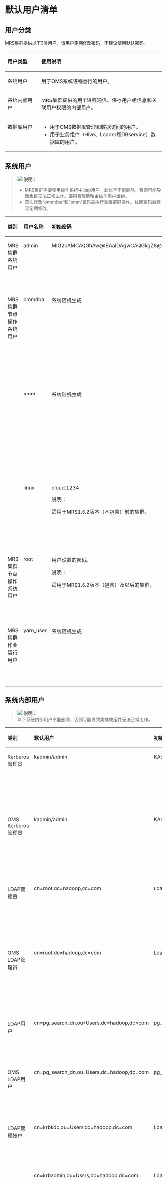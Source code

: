 # 默认用户清单<a name="ZH-CN_TOPIC_0040967540"></a>

## 用户分类<a name="section1350246891412"></a>

MRS集群提供以下3类用户，请用户定期修改密码，不建议使用默认密码。

<a name="table5775715391436"></a>
<table><thead align="left"><tr id="row642250091436"><th class="cellrowborder" valign="top" width="21.5%" id="mcps1.1.3.1.1"><p id="p6076518391436"><a name="p6076518391436"></a><a name="p6076518391436"></a>用户类型</p>
</th>
<th class="cellrowborder" valign="top" width="78.5%" id="mcps1.1.3.1.2"><p id="p5371575991436"><a name="p5371575991436"></a><a name="p5371575991436"></a>使用说明</p>
</th>
</tr>
</thead>
<tbody><tr id="row4045403691436"><td class="cellrowborder" valign="top" width="21.5%" headers="mcps1.1.3.1.1 "><p id="p337902391436"><a name="p337902391436"></a><a name="p337902391436"></a>系统用户</p>
</td>
<td class="cellrowborder" valign="top" width="78.5%" headers="mcps1.1.3.1.2 "><p id="p3798221105832"><a name="p3798221105832"></a><a name="p3798221105832"></a>用于OMS系统进程运行的用户。</p>
</td>
</tr>
<tr id="row3922484291436"><td class="cellrowborder" valign="top" width="21.5%" headers="mcps1.1.3.1.1 "><p id="p5880583791436"><a name="p5880583791436"></a><a name="p5880583791436"></a>系统内部用户</p>
</td>
<td class="cellrowborder" valign="top" width="78.5%" headers="mcps1.1.3.1.2 "><p id="p1624131791436"><a name="p1624131791436"></a><a name="p1624131791436"></a>MRS集群提供的用于进程通信、保存用户组信息和关联用户权限的内部用户。</p>
</td>
</tr>
<tr id="row4047833191436"><td class="cellrowborder" valign="top" width="21.5%" headers="mcps1.1.3.1.1 "><p id="p2856068791436"><a name="p2856068791436"></a><a name="p2856068791436"></a>数据库用户</p>
</td>
<td class="cellrowborder" valign="top" width="78.5%" headers="mcps1.1.3.1.2 "><a name="ul1872352891436"></a><a name="ul1872352891436"></a><ul id="ul1872352891436"><li>用于OMS数据库管理和数据访问的用户。</li><li>用于业务组件（Hive、Loader和DBservice）数据库的用户。</li></ul>
</td>
</tr>
</tbody>
</table>

## 系统用户<a name="section4899716991522"></a>

>![](public_sys-resources/icon-note.gif) **说明：**   
>-   MRS集群需要使用操作系统中ldap用户，此帐号不能删除，否则可能导致集群无法正常工作。密码管理策略由操作用户维护。  
>-   首次修改“ommdba“和“omm“密码需执行重置密码操作。找回密码后建议定期修改。  

<a name="table2048716191613"></a>
<table><thead align="left"><tr id="row5261606891613"><th class="cellrowborder" valign="top" width="24.752475247524753%" id="mcps1.1.5.1.1"><p id="p602860391613"><a name="p602860391613"></a><a name="p602860391613"></a>类别</p>
</th>
<th class="cellrowborder" valign="top" width="17.82178217821782%" id="mcps1.1.5.1.2"><p id="p2654810491613"><a name="p2654810491613"></a><a name="p2654810491613"></a>用户名称</p>
</th>
<th class="cellrowborder" valign="top" width="25.742574257425744%" id="mcps1.1.5.1.3"><p id="p3460826591613"><a name="p3460826591613"></a><a name="p3460826591613"></a>初始密码</p>
</th>
<th class="cellrowborder" valign="top" width="31.683168316831683%" id="mcps1.1.5.1.4"><p id="p3554159991613"><a name="p3554159991613"></a><a name="p3554159991613"></a>描述</p>
</th>
</tr>
</thead>
<tbody><tr id="row4155535814442"><td class="cellrowborder" valign="top" width="24.752475247524753%" headers="mcps1.1.5.1.1 "><p id="p1054083214442"><a name="p1054083214442"></a><a name="p1054083214442"></a>MRS集群系统用户</p>
</td>
<td class="cellrowborder" valign="top" width="17.82178217821782%" headers="mcps1.1.5.1.2 "><p id="p4850105014442"><a name="p4850105014442"></a><a name="p4850105014442"></a>admin</p>
</td>
<td class="cellrowborder" valign="top" width="25.742574257425744%" headers="mcps1.1.5.1.3 "><p id="p198899115252"><a name="p198899115252"></a><a name="p198899115252"></a>MIG2oAMCAQGhAw@IBAaIDAgwCAQGkgZ8@wgZwwVKAHMAWgAw@IBAKFJMEgABD4gA</p>
</td>
<td class="cellrowborder" valign="top" width="31.683168316831683%" headers="mcps1.1.5.1.4 "><p id="p5226965714442"><a name="p5226965714442"></a><a name="p5226965714442"></a>MRS Manager记录集群审计日志的默认用户。</p>
</td>
</tr>
<tr id="row2103859791613"><td class="cellrowborder" rowspan="3" valign="top" width="24.752475247524753%" headers="mcps1.1.5.1.1 "><p id="p5841586591613"><a name="p5841586591613"></a><a name="p5841586591613"></a>MRS集群节点操作系统用户</p>
</td>
<td class="cellrowborder" valign="top" width="17.82178217821782%" headers="mcps1.1.5.1.2 "><p id="p776857791613"><a name="p776857791613"></a><a name="p776857791613"></a>ommdba</p>
</td>
<td class="cellrowborder" valign="top" width="25.742574257425744%" headers="mcps1.1.5.1.3 "><p id="p3400838291613"><a name="p3400838291613"></a><a name="p3400838291613"></a>系统随机生成</p>
</td>
<td class="cellrowborder" valign="top" width="31.683168316831683%" headers="mcps1.1.5.1.4 "><p id="p5913467291613"><a name="p5913467291613"></a><a name="p5913467291613"></a>创建MRS集群系统数据库的用户。在管理节点生成，属于操作系统用户，无需设置为统一的密码。</p>
</td>
</tr>
<tr id="row102437291613"><td class="cellrowborder" valign="top" headers="mcps1.1.5.1.1 "><p id="p1002157391613"><a name="p1002157391613"></a><a name="p1002157391613"></a>omm</p>
</td>
<td class="cellrowborder" valign="top" headers="mcps1.1.5.1.2 "><p id="p5196772491613"><a name="p5196772491613"></a><a name="p5196772491613"></a>系统随机生成</p>
</td>
<td class="cellrowborder" valign="top" headers="mcps1.1.5.1.3 "><p id="p4720845591613"><a name="p4720845591613"></a><a name="p4720845591613"></a>MRS集群系统的内部运行用户。在全部节点生成，属于操作系统用户，无需设置为统一的密码。</p>
</td>
</tr>
<tr id="row5096968151230"><td class="cellrowborder" valign="top" headers="mcps1.1.5.1.1 "><p id="p24702529151230"><a name="p24702529151230"></a><a name="p24702529151230"></a>linux</p>
</td>
<td class="cellrowborder" valign="top" headers="mcps1.1.5.1.2 "><p id="p54747818151230"><a name="p54747818151230"></a><a name="p54747818151230"></a>cloud.1234</p>
<div class="note" id="note46911017123510"><a name="note46911017123510"></a><a name="note46911017123510"></a><span class="notetitle"> 说明： </span><div class="notebody"><p id="p1169214179352"><a name="p1169214179352"></a><a name="p1169214179352"></a>适用于MRS1.6.2版本（不包含）前的集群。</p>
</div></div>
</td>
<td class="cellrowborder" valign="top" headers="mcps1.1.5.1.3 "><p id="p5388272151230"><a name="p5388272151230"></a><a name="p5388272151230"></a>MRS集群所属节点的登录用户。在全部节点生成，属于操作系统用户。</p>
</td>
</tr>
<tr id="row990821883611"><td class="cellrowborder" valign="top" width="24.752475247524753%" headers="mcps1.1.5.1.1 "><p id="p1190851873618"><a name="p1190851873618"></a><a name="p1190851873618"></a>MRS集群节点操作系统用户</p>
</td>
<td class="cellrowborder" valign="top" width="17.82178217821782%" headers="mcps1.1.5.1.2 "><p id="p11908518153613"><a name="p11908518153613"></a><a name="p11908518153613"></a>root</p>
</td>
<td class="cellrowborder" valign="top" width="25.742574257425744%" headers="mcps1.1.5.1.3 "><p id="p290881820369"><a name="p290881820369"></a><a name="p290881820369"></a>用户设置的密码。</p>
<div class="note" id="note3698172111377"><a name="note3698172111377"></a><a name="note3698172111377"></a><span class="notetitle"> 说明： </span><div class="notebody"><p id="p26986210379"><a name="p26986210379"></a><a name="p26986210379"></a>适用于MRS1.6.2版本（包含）及以后的集群。</p>
</div></div>
</td>
<td class="cellrowborder" valign="top" width="31.683168316831683%" headers="mcps1.1.5.1.4 "><p id="p390861893616"><a name="p390861893616"></a><a name="p390861893616"></a>MRS集群所属节点的登录用户。在全部节点生成，属于操作系统用户。</p>
</td>
</tr>
<tr id="row59789324145818"><td class="cellrowborder" valign="top" width="24.752475247524753%" headers="mcps1.1.5.1.1 "><p id="p11097038145818"><a name="p11097038145818"></a><a name="p11097038145818"></a>MRS集群作业运行用户</p>
</td>
<td class="cellrowborder" valign="top" width="17.82178217821782%" headers="mcps1.1.5.1.2 "><p id="p26444901145818"><a name="p26444901145818"></a><a name="p26444901145818"></a>yarn_user</p>
</td>
<td class="cellrowborder" valign="top" width="25.742574257425744%" headers="mcps1.1.5.1.3 "><p id="p61662265145818"><a name="p61662265145818"></a><a name="p61662265145818"></a>系统随机生成</p>
</td>
<td class="cellrowborder" valign="top" width="31.683168316831683%" headers="mcps1.1.5.1.4 "><p id="p28587569145818"><a name="p28587569145818"></a><a name="p28587569145818"></a>MRS集群系统执行作业的内部用户。在Core节点生成。</p>
</td>
</tr>
</tbody>
</table>

## 系统内部用户<a name="section2666743891758"></a>

>![](public_sys-resources/icon-note.gif) **说明：**   
>以下系统内部用户不能删除，否则可能导致集群或组件无法正常工作。  

<a name="table5360730491813"></a>
<table><thead align="left"><tr id="row5525661591813"><th class="cellrowborder" valign="top" width="20.46795320467953%" id="mcps1.1.5.1.1"><p id="p1657240491813"><a name="p1657240491813"></a><a name="p1657240491813"></a>类别</p>
</th>
<th class="cellrowborder" valign="top" width="23.28767123287671%" id="mcps1.1.5.1.2"><p id="p1518296591813"><a name="p1518296591813"></a><a name="p1518296591813"></a>默认用户</p>
</th>
<th class="cellrowborder" valign="top" width="17.028297170282972%" id="mcps1.1.5.1.3"><p id="p2588103591813"><a name="p2588103591813"></a><a name="p2588103591813"></a>初始密码</p>
</th>
<th class="cellrowborder" valign="top" width="39.21607839216079%" id="mcps1.1.5.1.4"><p id="p2004840691813"><a name="p2004840691813"></a><a name="p2004840691813"></a>描述</p>
</th>
</tr>
</thead>
<tbody><tr id="row6391399691813"><td class="cellrowborder" valign="top" width="20.46795320467953%" headers="mcps1.1.5.1.1 "><p id="p4354815091813"><a name="p4354815091813"></a><a name="p4354815091813"></a>Kerberos管理员</p>
</td>
<td class="cellrowborder" valign="top" width="23.28767123287671%" headers="mcps1.1.5.1.2 "><p id="p3698261391813"><a name="p3698261391813"></a><a name="p3698261391813"></a>kadmin/admin</p>
</td>
<td class="cellrowborder" valign="top" width="17.028297170282972%" headers="mcps1.1.5.1.3 "><p id="p4438689091813"><a name="p4438689091813"></a><a name="p4438689091813"></a>KAdmin@123</p>
</td>
<td class="cellrowborder" valign="top" width="39.21607839216079%" headers="mcps1.1.5.1.4 "><p id="p3702603591813"><a name="p3702603591813"></a><a name="p3702603591813"></a>用于增加、删除、修改及查询Kerberos上的用户帐号。</p>
</td>
</tr>
<tr id="row972336591813"><td class="cellrowborder" valign="top" width="20.46795320467953%" headers="mcps1.1.5.1.1 "><p id="p4157758191813"><a name="p4157758191813"></a><a name="p4157758191813"></a>OMS Kerberos管理员</p>
</td>
<td class="cellrowborder" valign="top" width="23.28767123287671%" headers="mcps1.1.5.1.2 "><p id="p6008810691813"><a name="p6008810691813"></a><a name="p6008810691813"></a>kadmin/admin</p>
</td>
<td class="cellrowborder" valign="top" width="17.028297170282972%" headers="mcps1.1.5.1.3 "><p id="p4060063691813"><a name="p4060063691813"></a><a name="p4060063691813"></a>KAdmin@123</p>
</td>
<td class="cellrowborder" valign="top" width="39.21607839216079%" headers="mcps1.1.5.1.4 "><p id="p2569773291813"><a name="p2569773291813"></a><a name="p2569773291813"></a>用于增加、删除、修改及查询OMS Kerberos上的用户帐号。</p>
</td>
</tr>
<tr id="row5655620991813"><td class="cellrowborder" valign="top" width="20.46795320467953%" headers="mcps1.1.5.1.1 "><p id="p2038332091813"><a name="p2038332091813"></a><a name="p2038332091813"></a>LDAP管理员</p>
</td>
<td class="cellrowborder" valign="top" width="23.28767123287671%" headers="mcps1.1.5.1.2 "><p id="p5410584391813"><a name="p5410584391813"></a><a name="p5410584391813"></a>cn=root,dc=hadoop,dc=com</p>
</td>
<td class="cellrowborder" valign="top" width="17.028297170282972%" headers="mcps1.1.5.1.3 "><p id="p4965648391813"><a name="p4965648391813"></a><a name="p4965648391813"></a>LdapChangeMe@123</p>
</td>
<td class="cellrowborder" valign="top" width="39.21607839216079%" headers="mcps1.1.5.1.4 "><p id="p4976320891813"><a name="p4976320891813"></a><a name="p4976320891813"></a>用于增加、删除、修改及查询LDAP用户帐号信息。</p>
</td>
</tr>
<tr id="row4658417891813"><td class="cellrowborder" valign="top" width="20.46795320467953%" headers="mcps1.1.5.1.1 "><p id="p2502827891813"><a name="p2502827891813"></a><a name="p2502827891813"></a>OMS LDAP管理员</p>
</td>
<td class="cellrowborder" valign="top" width="23.28767123287671%" headers="mcps1.1.5.1.2 "><p id="p6225553691813"><a name="p6225553691813"></a><a name="p6225553691813"></a>cn=root,dc=hadoop,dc=com</p>
</td>
<td class="cellrowborder" valign="top" width="17.028297170282972%" headers="mcps1.1.5.1.3 "><p id="p3402559891813"><a name="p3402559891813"></a><a name="p3402559891813"></a>LdapChangeMe@123</p>
</td>
<td class="cellrowborder" valign="top" width="39.21607839216079%" headers="mcps1.1.5.1.4 "><p id="p3786886591813"><a name="p3786886591813"></a><a name="p3786886591813"></a>用于增加、删除、修改及查询OMS LDAP用户帐号信息。</p>
</td>
</tr>
<tr id="row5089957015521"><td class="cellrowborder" valign="top" width="20.46795320467953%" headers="mcps1.1.5.1.1 "><p id="p3386043815523"><a name="p3386043815523"></a><a name="p3386043815523"></a>LDAP用户</p>
</td>
<td class="cellrowborder" valign="top" width="23.28767123287671%" headers="mcps1.1.5.1.2 "><p id="p5834093215523"><a name="p5834093215523"></a><a name="p5834093215523"></a>cn=pg_search_dn,ou=Users,dc=hadoop,dc=com</p>
</td>
<td class="cellrowborder" valign="top" width="17.028297170282972%" headers="mcps1.1.5.1.3 "><p id="p2799501815523"><a name="p2799501815523"></a><a name="p2799501815523"></a>pg_search_dn@123</p>
</td>
<td class="cellrowborder" valign="top" width="39.21607839216079%" headers="mcps1.1.5.1.4 "><p id="p5300398515523"><a name="p5300398515523"></a><a name="p5300398515523"></a>用于查询LDAP中存储的用户和用户组信息。</p>
</td>
</tr>
<tr id="row50592838155219"><td class="cellrowborder" valign="top" width="20.46795320467953%" headers="mcps1.1.5.1.1 "><p id="p1037927155222"><a name="p1037927155222"></a><a name="p1037927155222"></a>OMS LDAP用户</p>
</td>
<td class="cellrowborder" valign="top" width="23.28767123287671%" headers="mcps1.1.5.1.2 "><p id="p16963235155222"><a name="p16963235155222"></a><a name="p16963235155222"></a>cn=pg_search_dn,ou=Users,dc=hadoop,dc=com</p>
</td>
<td class="cellrowborder" valign="top" width="17.028297170282972%" headers="mcps1.1.5.1.3 "><p id="p31844820155222"><a name="p31844820155222"></a><a name="p31844820155222"></a>pg_search_dn@123</p>
</td>
<td class="cellrowborder" valign="top" width="39.21607839216079%" headers="mcps1.1.5.1.4 "><p id="p29293666155222"><a name="p29293666155222"></a><a name="p29293666155222"></a>用于查询OMS LDAP中存储的用户和用户组信息。</p>
</td>
</tr>
<tr id="row861915496918"><td class="cellrowborder" rowspan="2" valign="top" width="20.46795320467953%" headers="mcps1.1.5.1.1 "><p id="p3231559494"><a name="p3231559494"></a><a name="p3231559494"></a>LDAP管理帐户</p>
</td>
<td class="cellrowborder" valign="top" width="23.28767123287671%" headers="mcps1.1.5.1.2 "><p id="p1762116491994"><a name="p1762116491994"></a><a name="p1762116491994"></a>cn=krbkdc,ou=Users,dc=hadoop,dc=com</p>
</td>
<td class="cellrowborder" valign="top" width="17.028297170282972%" headers="mcps1.1.5.1.3 "><p id="p1262214491790"><a name="p1262214491790"></a><a name="p1262214491790"></a>LdapChangeMe@123</p>
</td>
<td class="cellrowborder" valign="top" width="39.21607839216079%" headers="mcps1.1.5.1.4 "><p id="p1062224910918"><a name="p1062224910918"></a><a name="p1062224910918"></a>用于查询Kerberos组件认证帐户信息。</p>
</td>
</tr>
<tr id="row13357105315910"><td class="cellrowborder" valign="top" headers="mcps1.1.5.1.1 "><p id="p1335711531791"><a name="p1335711531791"></a><a name="p1335711531791"></a>cn=krbadmin,ou=Users,dc=hadoop,dc=com</p>
</td>
<td class="cellrowborder" valign="top" headers="mcps1.1.5.1.2 "><p id="p33587535919"><a name="p33587535919"></a><a name="p33587535919"></a>LdapChangeMe@123</p>
</td>
<td class="cellrowborder" valign="top" headers="mcps1.1.5.1.3 "><p id="p1535895320915"><a name="p1535895320915"></a><a name="p1535895320915"></a>用于增加、删除、修改及查询Kerberos组件认证帐户信息。</p>
</td>
</tr>
<tr id="row2336659492452"><td class="cellrowborder" rowspan="6" valign="top" width="20.46795320467953%" headers="mcps1.1.5.1.1 "><p id="p41859125969"><a name="p41859125969"></a><a name="p41859125969"></a>组件运行用户</p>
</td>
<td class="cellrowborder" valign="top" width="23.28767123287671%" headers="mcps1.1.5.1.2 "><p id="p772789692452"><a name="p772789692452"></a><a name="p772789692452"></a>oms/manager</p>
</td>
<td class="cellrowborder" valign="top" width="17.028297170282972%" headers="mcps1.1.5.1.3 "><p id="p3553436292452"><a name="p3553436292452"></a><a name="p3553436292452"></a>系统随机生成</p>
</td>
<td class="cellrowborder" valign="top" width="39.21607839216079%" headers="mcps1.1.5.1.4 "><p id="p475841792452"><a name="p475841792452"></a><a name="p475841792452"></a>用于Master节点和Core节点通信的用户。</p>
</td>
</tr>
<tr id="row3036671593641"><td class="cellrowborder" valign="top" headers="mcps1.1.5.1.1 "><p id="p4639814193641"><a name="p4639814193641"></a><a name="p4639814193641"></a>check_ker_M</p>
</td>
<td class="cellrowborder" valign="top" headers="mcps1.1.5.1.2 "><p id="p1239866393641"><a name="p1239866393641"></a><a name="p1239866393641"></a>系统随机生成</p>
</td>
<td class="cellrowborder" rowspan="5" valign="top" headers="mcps1.1.5.1.3 "><p id="p6436646193815"><a name="p6436646193815"></a><a name="p6436646193815"></a>Kerberos内部功能用户，不能删除，不支持密码修改，未安装Kerberos服务的节点无法使用内部帐户。</p>
</td>
</tr>
<tr id="row1635818893720"><td class="cellrowborder" valign="top" headers="mcps1.1.5.1.1 "><p id="p6272821993720"><a name="p6272821993720"></a><a name="p6272821993720"></a>K/M</p>
</td>
<td class="cellrowborder" valign="top" headers="mcps1.1.5.1.2 "><p id="p4829470793720"><a name="p4829470793720"></a><a name="p4829470793720"></a>系统随机生成</p>
</td>
</tr>
<tr id="row3498950193720"><td class="cellrowborder" valign="top" headers="mcps1.1.5.1.1 "><p id="p6326061993720"><a name="p6326061993720"></a><a name="p6326061993720"></a>kadmin/changepw</p>
</td>
<td class="cellrowborder" valign="top" headers="mcps1.1.5.1.2 "><p id="p5170905293720"><a name="p5170905293720"></a><a name="p5170905293720"></a>系统随机生成</p>
</td>
</tr>
<tr id="row3542073793641"><td class="cellrowborder" valign="top" headers="mcps1.1.5.1.1 "><p id="p6288149093641"><a name="p6288149093641"></a><a name="p6288149093641"></a>kadmin/history</p>
</td>
<td class="cellrowborder" valign="top" headers="mcps1.1.5.1.2 "><p id="p4727042193641"><a name="p4727042193641"></a><a name="p4727042193641"></a>系统随机生成</p>
</td>
</tr>
<tr id="row6151194693641"><td class="cellrowborder" valign="top" headers="mcps1.1.5.1.1 "><p id="p3488722293641"><a name="p3488722293641"></a><a name="p3488722293641"></a>krbtgt/HADOOP.COM</p>
</td>
<td class="cellrowborder" valign="top" headers="mcps1.1.5.1.2 "><p id="p5383935393641"><a name="p5383935393641"></a><a name="p5383935393641"></a>系统随机生成</p>
</td>
</tr>
<tr id="row18725121718155"><td class="cellrowborder" valign="top" width="20.46795320467953%" headers="mcps1.1.5.1.1 "><p id="zh-cn_topic_0039905375_p360949511738"><a name="zh-cn_topic_0039905375_p360949511738"></a><a name="zh-cn_topic_0039905375_p360949511738"></a>MRS集群查询用户</p>
</td>
<td class="cellrowborder" valign="top" width="23.28767123287671%" headers="mcps1.1.5.1.2 "><p id="zh-cn_topic_0039905375_p2393371711738"><a name="zh-cn_topic_0039905375_p2393371711738"></a><a name="zh-cn_topic_0039905375_p2393371711738"></a>executor</p>
</td>
<td class="cellrowborder" valign="top" width="17.028297170282972%" headers="mcps1.1.5.1.3 "><p id="zh-cn_topic_0039905375_p5958293511738"><a name="zh-cn_topic_0039905375_p5958293511738"></a><a name="zh-cn_topic_0039905375_p5958293511738"></a>系统随机生成</p>
</td>
<td class="cellrowborder" valign="top" width="39.21607839216079%" headers="mcps1.1.5.1.4 "><p id="zh-cn_topic_0039905375_p6148845411738"><a name="zh-cn_topic_0039905375_p6148845411738"></a><a name="zh-cn_topic_0039905375_p6148845411738"></a>用于在MRS管理控制台查询集群信息。</p>
</td>
</tr>
<tr id="row753493091517"><td class="cellrowborder" valign="top" width="20.46795320467953%" headers="mcps1.1.5.1.1 "><p id="p353473071520"><a name="p353473071520"></a><a name="p353473071520"></a>MRS集群组件查询用户</p>
</td>
<td class="cellrowborder" valign="top" width="23.28767123287671%" headers="mcps1.1.5.1.2 "><p id="p1939965313109"><a name="p1939965313109"></a><a name="p1939965313109"></a>knox</p>
</td>
<td class="cellrowborder" valign="top" width="17.028297170282972%" headers="mcps1.1.5.1.3 "><p id="p6399953101010"><a name="p6399953101010"></a><a name="p6399953101010"></a>系统随机生成</p>
</td>
<td class="cellrowborder" valign="top" width="39.21607839216079%" headers="mcps1.1.5.1.4 "><p id="p175341309150"><a name="p175341309150"></a><a name="p175341309150"></a>用于MRS管理控制台查询组件信息。</p>
</td>
</tr>
</tbody>
</table>

## 用户组信息<a name="section2451602294412"></a>

<a name="table4858345094426"></a>
<table><thead align="left"><tr id="row5992778594426"><th class="cellrowborder" valign="top" width="35%" id="mcps1.1.3.1.1"><p id="p6247853294426"><a name="p6247853294426"></a><a name="p6247853294426"></a>默认用户组</p>
</th>
<th class="cellrowborder" valign="top" width="65%" id="mcps1.1.3.1.2"><p id="p2071216494426"><a name="p2071216494426"></a><a name="p2071216494426"></a>描述</p>
</th>
</tr>
</thead>
<tbody><tr id="row28535398184420"><td class="cellrowborder" valign="top" width="35%" headers="mcps1.1.3.1.1 "><p id="p29665881184420"><a name="p29665881184420"></a><a name="p29665881184420"></a>supergroup</p>
</td>
<td class="cellrowborder" valign="top" width="65%" headers="mcps1.1.3.1.2 "><p id="p54126132184420"><a name="p54126132184420"></a><a name="p54126132184420"></a>admin用户的主组，在关闭Kerberos认证的集群中没有额外的权限。</p>
</td>
</tr>
<tr id="row4814327194426"><td class="cellrowborder" valign="top" width="35%" headers="mcps1.1.3.1.1 "><p id="p5369114894426"><a name="p5369114894426"></a><a name="p5369114894426"></a>check_sec_ldap</p>
</td>
<td class="cellrowborder" valign="top" width="65%" headers="mcps1.1.3.1.2 "><p id="p1320083994426"><a name="p1320083994426"></a><a name="p1320083994426"></a>用于内部测试主LDAP是否工作正常。用户组随机存在，每次测试时创建，测试完成后自动删除。系统内部组，仅限组件间内部使用。</p>
</td>
</tr>
<tr id="row38497354184245"><td class="cellrowborder" valign="top" width="35%" headers="mcps1.1.3.1.1 "><p id="p5300810518437"><a name="p5300810518437"></a><a name="p5300810518437"></a>Manager_tenant</p>
</td>
<td class="cellrowborder" valign="top" width="65%" headers="mcps1.1.3.1.2 "><p id="p6579814618437"><a name="p6579814618437"></a><a name="p6579814618437"></a>租户系统用户组。系统内部组，仅限组件间内部使用，且仅在已启用Kerberos认证的集群中使用。</p>
</td>
</tr>
<tr id="row35929603184258"><td class="cellrowborder" valign="top" width="35%" headers="mcps1.1.3.1.1 "><p id="p5111994918437"><a name="p5111994918437"></a><a name="p5111994918437"></a>System_administrator</p>
</td>
<td class="cellrowborder" valign="top" width="65%" headers="mcps1.1.3.1.2 "><p id="p4707520418437"><a name="p4707520418437"></a><a name="p4707520418437"></a>MRS集群系统管理员组。系统内部组，仅限组件间内部使用，且仅在已启用Kerberos认证的集群中使用。</p>
</td>
</tr>
<tr id="row820958118435"><td class="cellrowborder" valign="top" width="35%" headers="mcps1.1.3.1.1 "><p id="p2519449818437"><a name="p2519449818437"></a><a name="p2519449818437"></a>Manager_viewer</p>
</td>
<td class="cellrowborder" valign="top" width="65%" headers="mcps1.1.3.1.2 "><p id="p2748843318437"><a name="p2748843318437"></a><a name="p2748843318437"></a>MRS Manager系统查看员组。系统内部组，仅限组件间内部使用，且仅在已启用Kerberos认证的集群中使用。</p>
</td>
</tr>
<tr id="row5689078018435"><td class="cellrowborder" valign="top" width="35%" headers="mcps1.1.3.1.1 "><p id="p4062643718437"><a name="p4062643718437"></a><a name="p4062643718437"></a>Manager_operator</p>
</td>
<td class="cellrowborder" valign="top" width="65%" headers="mcps1.1.3.1.2 "><p id="p240706218437"><a name="p240706218437"></a><a name="p240706218437"></a>MRS Manager系统操作员组。系统内部组，仅限组件间内部使用，且仅在已启用Kerberos认证的集群中使用。</p>
</td>
</tr>
<tr id="row1383076718431"><td class="cellrowborder" valign="top" width="35%" headers="mcps1.1.3.1.1 "><p id="p991804218437"><a name="p991804218437"></a><a name="p991804218437"></a>Manager_auditor</p>
</td>
<td class="cellrowborder" valign="top" width="65%" headers="mcps1.1.3.1.2 "><p id="p6516397618437"><a name="p6516397618437"></a><a name="p6516397618437"></a>MRS Manager系统审计员组。系统内部组，仅限组件间内部使用，且仅在已启用Kerberos认证的集群中使用。</p>
</td>
</tr>
<tr id="row2884105518431"><td class="cellrowborder" valign="top" width="35%" headers="mcps1.1.3.1.1 "><p id="p5857211318437"><a name="p5857211318437"></a><a name="p5857211318437"></a>Manager_administrator</p>
</td>
<td class="cellrowborder" valign="top" width="65%" headers="mcps1.1.3.1.2 "><p id="p4672067618437"><a name="p4672067618437"></a><a name="p4672067618437"></a>MRS Manager系统管理员组。系统内部组，仅限组件间内部使用，且仅在已启用Kerberos认证的集群中使用。</p>
</td>
</tr>
<tr id="row4998309794426"><td class="cellrowborder" valign="top" width="35%" headers="mcps1.1.3.1.1 "><p id="p4519596294426"><a name="p4519596294426"></a><a name="p4519596294426"></a>compcommon</p>
</td>
<td class="cellrowborder" valign="top" width="65%" headers="mcps1.1.3.1.2 "><p id="p4375014494426"><a name="p4375014494426"></a><a name="p4375014494426"></a>MRS集群系统内部组，用于访问集群公共资源。所有系统用户和系统运行用户默认加入此用户组。</p>
</td>
</tr>
<tr id="row5410077594426"><td class="cellrowborder" valign="top" width="35%" headers="mcps1.1.3.1.1 "><p id="p1640472094426"><a name="p1640472094426"></a><a name="p1640472094426"></a>default_1000</p>
</td>
<td class="cellrowborder" valign="top" width="65%" headers="mcps1.1.3.1.2 "><p id="p5586241494426"><a name="p5586241494426"></a><a name="p5586241494426"></a>为租户创建的用户组。系统内部组，仅限组件间内部使用。</p>
</td>
</tr>
<tr id="row66126389172455"><td class="cellrowborder" valign="top" width="35%" headers="mcps1.1.3.1.1 "><p id="p18989042172512"><a name="p18989042172512"></a><a name="p18989042172512"></a>kafka</p>
</td>
<td class="cellrowborder" valign="top" width="65%" headers="mcps1.1.3.1.2 "><p id="p18585783172512"><a name="p18585783172512"></a><a name="p18585783172512"></a>Kafka普通用户组。添加入本组的用户，需要被kafkaadmin组用户授予特定Topic的读写权限,才能访问对应Topic。</p>
</td>
</tr>
<tr id="row48150369172458"><td class="cellrowborder" valign="top" width="35%" headers="mcps1.1.3.1.1 "><p id="p4519668172512"><a name="p4519668172512"></a><a name="p4519668172512"></a>kafkasuperuser</p>
</td>
<td class="cellrowborder" valign="top" width="65%" headers="mcps1.1.3.1.2 "><p id="p6503865172512"><a name="p6503865172512"></a><a name="p6503865172512"></a>添加入本组的用户，拥有所有Topic的读写权限。</p>
</td>
</tr>
<tr id="row4994691017251"><td class="cellrowborder" valign="top" width="35%" headers="mcps1.1.3.1.1 "><p id="p57731175172512"><a name="p57731175172512"></a><a name="p57731175172512"></a>kafkaadmin</p>
</td>
<td class="cellrowborder" valign="top" width="65%" headers="mcps1.1.3.1.2 "><p id="p8769247172512"><a name="p8769247172512"></a><a name="p8769247172512"></a>Kafka管理员用户组。添加入本组的用户，拥有所有Topic的创建，删除，授权及读写权限。</p>
</td>
</tr>
<tr id="row5162433017253"><td class="cellrowborder" valign="top" width="35%" headers="mcps1.1.3.1.1 "><p id="p22733746172512"><a name="p22733746172512"></a><a name="p22733746172512"></a>storm</p>
</td>
<td class="cellrowborder" valign="top" width="65%" headers="mcps1.1.3.1.2 "><p id="p64120952172512"><a name="p64120952172512"></a><a name="p64120952172512"></a>Storm的普通用户组，属于该组的用户拥有提交拓扑和管理属于自己的拓扑的权限。</p>
</td>
</tr>
<tr id="row1262323117256"><td class="cellrowborder" valign="top" width="35%" headers="mcps1.1.3.1.1 "><p id="p59207045172512"><a name="p59207045172512"></a><a name="p59207045172512"></a>stormadmin</p>
</td>
<td class="cellrowborder" valign="top" width="65%" headers="mcps1.1.3.1.2 "><p id="p10936539172512"><a name="p10936539172512"></a><a name="p10936539172512"></a>Storm的管理员用户组，属于该组的用户拥有提交拓扑和管理所有拓扑的权限。</p>
</td>
</tr>
</tbody>
</table>

<a name="table211708839453"></a>
<table><thead align="left"><tr id="row414780159453"><th class="cellrowborder" valign="top" width="35.449999999999996%" id="mcps1.1.3.1.1"><p id="p108162799453"><a name="p108162799453"></a><a name="p108162799453"></a>操作系统用户组</p>
</th>
<th class="cellrowborder" valign="top" width="64.55%" id="mcps1.1.3.1.2"><p id="p315392209453"><a name="p315392209453"></a><a name="p315392209453"></a>描述</p>
</th>
</tr>
</thead>
<tbody><tr id="row321952219453"><td class="cellrowborder" valign="top" width="35.449999999999996%" headers="mcps1.1.3.1.1 "><p id="p412556129453"><a name="p412556129453"></a><a name="p412556129453"></a>wheel</p>
</td>
<td class="cellrowborder" valign="top" width="64.55%" headers="mcps1.1.3.1.2 "><p id="p280260249453"><a name="p280260249453"></a><a name="p280260249453"></a>MRS集群系统内部运行用户“omm”的主组。</p>
</td>
</tr>
<tr id="row555154669453"><td class="cellrowborder" valign="top" width="35.449999999999996%" headers="mcps1.1.3.1.1 "><p id="p371687299453"><a name="p371687299453"></a><a name="p371687299453"></a>ficommon</p>
</td>
<td class="cellrowborder" valign="top" width="64.55%" headers="mcps1.1.3.1.2 "><p id="p575311339453"><a name="p575311339453"></a><a name="p575311339453"></a>MRS集群系统公共组，对应“compcommon”，可以访问集群在操作系统中保存的公共资源文件。</p>
</td>
</tr>
</tbody>
</table>

## 数据库用户<a name="section4435701994533"></a>

MRS集群系统数据库用户包含OMS数据库用户、DBService数据库用户。

>![](public_sys-resources/icon-note.gif) **说明：**   
>数据库用户不能删除，否则可能导致集群或组件服务无法正常工作。  

<a name="table5909699494551"></a>
<table><thead align="left"><tr id="row5335053194551"><th class="cellrowborder" valign="top" width="21.102110211021103%" id="mcps1.1.5.1.1"><p id="p6011172094551"><a name="p6011172094551"></a><a name="p6011172094551"></a>类别</p>
</th>
<th class="cellrowborder" valign="top" width="21.102110211021103%" id="mcps1.1.5.1.2"><p id="p6131221094551"><a name="p6131221094551"></a><a name="p6131221094551"></a>默认用户</p>
</th>
<th class="cellrowborder" valign="top" width="20.862086208620862%" id="mcps1.1.5.1.3"><p id="p1887971294551"><a name="p1887971294551"></a><a name="p1887971294551"></a>初始密码</p>
</th>
<th class="cellrowborder" valign="top" width="36.933693369336936%" id="mcps1.1.5.1.4"><p id="p5394219694551"><a name="p5394219694551"></a><a name="p5394219694551"></a>描述</p>
</th>
</tr>
</thead>
<tbody><tr id="row1459050794551"><td class="cellrowborder" rowspan="2" valign="top" width="21.102110211021103%" headers="mcps1.1.5.1.1 "><p id="p3107790294551"><a name="p3107790294551"></a><a name="p3107790294551"></a>OMS数据库</p>
</td>
<td class="cellrowborder" valign="top" width="21.102110211021103%" headers="mcps1.1.5.1.2 "><p id="p2538629394551"><a name="p2538629394551"></a><a name="p2538629394551"></a>ommdba</p>
</td>
<td class="cellrowborder" valign="top" width="20.862086208620862%" headers="mcps1.1.5.1.3 "><p id="p6238201894551"><a name="p6238201894551"></a><a name="p6238201894551"></a>dbChangeMe@123456</p>
</td>
<td class="cellrowborder" valign="top" width="36.933693369336936%" headers="mcps1.1.5.1.4 "><p id="p5857122094551"><a name="p5857122094551"></a><a name="p5857122094551"></a>OMS数据库管理员用户，用于创建、启动和停止等维护操作</p>
</td>
</tr>
<tr id="row3626829494551"><td class="cellrowborder" valign="top" headers="mcps1.1.5.1.1 "><p id="p5536010394551"><a name="p5536010394551"></a><a name="p5536010394551"></a>omm</p>
</td>
<td class="cellrowborder" valign="top" headers="mcps1.1.5.1.2 "><p id="p2446842994551"><a name="p2446842994551"></a><a name="p2446842994551"></a>ChangeMe@123456</p>
</td>
<td class="cellrowborder" valign="top" headers="mcps1.1.5.1.3 "><p id="p1296316094551"><a name="p1296316094551"></a><a name="p1296316094551"></a>OMS数据库数据访问用户</p>
</td>
</tr>
<tr id="row6479190094551"><td class="cellrowborder" rowspan="4" valign="top" width="21.102110211021103%" headers="mcps1.1.5.1.1 "><p id="p3211675894551"><a name="p3211675894551"></a><a name="p3211675894551"></a>DBService数据库</p>
</td>
<td class="cellrowborder" valign="top" width="21.102110211021103%" headers="mcps1.1.5.1.2 "><p id="p6332914194551"><a name="p6332914194551"></a><a name="p6332914194551"></a>omm</p>
</td>
<td class="cellrowborder" valign="top" width="20.862086208620862%" headers="mcps1.1.5.1.3 "><p id="p3151964194551"><a name="p3151964194551"></a><a name="p3151964194551"></a>dbserverAdmin@123</p>
</td>
<td class="cellrowborder" valign="top" width="36.933693369336936%" headers="mcps1.1.5.1.4 "><p id="p3795574594551"><a name="p3795574594551"></a><a name="p3795574594551"></a>DBService组件中GaussDB数据库的管理员用户</p>
</td>
</tr>
<tr id="row1983843494551"><td class="cellrowborder" valign="top" headers="mcps1.1.5.1.1 "><p id="p3588156294551"><a name="p3588156294551"></a><a name="p3588156294551"></a>hive</p>
</td>
<td class="cellrowborder" valign="top" headers="mcps1.1.5.1.2 "><p id="p103531994551"><a name="p103531994551"></a><a name="p103531994551"></a>HiveUser@</p>
</td>
<td class="cellrowborder" valign="top" headers="mcps1.1.5.1.3 "><p id="p1473320894551"><a name="p1473320894551"></a><a name="p1473320894551"></a>Hive连接DBService数据库用户</p>
</td>
</tr>
<tr id="row56172437155212"><td class="cellrowborder" valign="top" headers="mcps1.1.5.1.1 "><p id="p5234664155228"><a name="p5234664155228"></a><a name="p5234664155228"></a>hue</p>
</td>
<td class="cellrowborder" valign="top" headers="mcps1.1.5.1.2 "><p id="p21354641155228"><a name="p21354641155228"></a><a name="p21354641155228"></a>HueUser@123</p>
</td>
<td class="cellrowborder" valign="top" headers="mcps1.1.5.1.3 "><p id="p52004395155228"><a name="p52004395155228"></a><a name="p52004395155228"></a>Hue连接DBService数据库用户</p>
</td>
</tr>
<tr id="row31293047105213"><td class="cellrowborder" valign="top" headers="mcps1.1.5.1.1 "><p id="p27667531105213"><a name="p27667531105213"></a><a name="p27667531105213"></a>sqoop</p>
</td>
<td class="cellrowborder" valign="top" headers="mcps1.1.5.1.2 "><p id="p26477538105213"><a name="p26477538105213"></a><a name="p26477538105213"></a>SqoopUser@</p>
</td>
<td class="cellrowborder" valign="top" headers="mcps1.1.5.1.3 "><p id="p64305825105213"><a name="p64305825105213"></a><a name="p64305825105213"></a>Loader连接DBService数据库的用户</p>
</td>
</tr>
</tbody>
</table>

